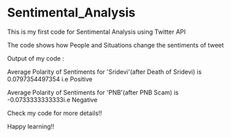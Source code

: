 # Sentimental_Analysis

This is my first code for Sentimental Analysis using Twitter API

The code shows how People and Situations change the sentiments of tweet

Output of my code :

Average Polarity of Sentiments for 'Sridevi'(after Death of Sridevi) is 0.0797354497354 i.e Positive

Average Polarity of Sentiments for 'PNB'(after PNB Scam) is -0.0733333333333i.e Negative

Check my code for more details!!

Happy learning!!
